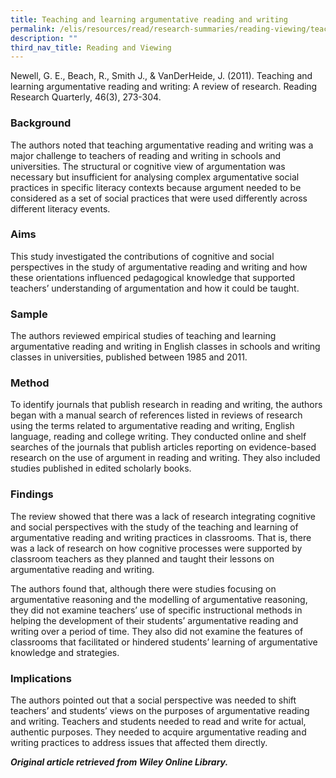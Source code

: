 ```yaml
---
title: Teaching and learning argumentative reading and writing
permalink: /elis/resources/read/research-summaries/reading-viewing/teach-learning-argumentative-reading-writing/
description: ""
third_nav_title: Reading and Viewing
---
```

Newell, G. E., Beach, R., Smith J., & VanDerHeide, J. (2011). Teaching and learning argumentative reading and writing: A review of research. Reading Research Quarterly, 46(3), 273-304.

### Background

The authors noted that teaching argumentative reading and writing was a major challenge to teachers of reading and writing in schools and universities. The structural or cognitive view of argumentation was necessary but insufficient for analysing complex argumentative social practices in specific literacy contexts because argument needed to be considered as a set of social practices that were used differently across different literacy events.

### Aims

This study investigated the contributions of cognitive and social perspectives in the study of argumentative reading and writing and how these orientations influenced pedagogical knowledge that supported teachers’ understanding of argumentation and how it could be taught.

### Sample

The authors reviewed empirical studies of teaching and learning argumentative reading and writing in English classes in schools and writing classes in universities, published between 1985 and 2011.

### Method

To identify journals that publish research in reading and writing, the authors began with a manual search of references listed in reviews of research using the terms related to argumentative reading and writing, English language, reading and college writing. They conducted online and shelf searches of the journals that publish articles reporting on evidence-based research on the use of argument in reading and writing. They also included studies published in edited scholarly books.

### Findings

The review showed that there was a lack of research integrating cognitive and social perspectives with the study of the teaching and learning of argumentative reading and writing practices in classrooms. That is, there was a lack of research on how cognitive processes were supported by classroom teachers as they planned and taught their lessons on argumentative reading and writing.

The authors found that, although there were studies focusing on argumentative reasoning and the modelling of argumentative reasoning, they did not examine teachers’ use of specific instructional methods in helping the development of their students’ argumentative reading and writing over a period of time. They also did not examine the features of classrooms that facilitated or hindered students’ learning of argumentative knowledge and strategies.

### Implications

The authors pointed out that a social perspective was needed to shift teachers’ and students’ views on the purposes of argumentative reading and writing. Teachers and students needed to read and write for actual, authentic purposes. They needed to acquire argumentative reading and writing practices to address issues that affected them directly.


_**Original article retrieved from Wiley Online Library.**_  

